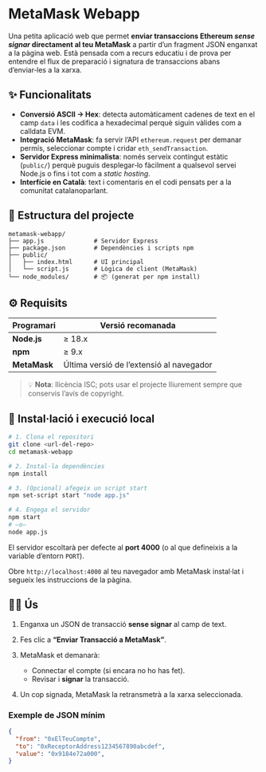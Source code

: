 # MetaMask Webapp

Una petita aplicació web que permet **enviar transaccions Ethereum *sense signar* directament al teu MetaMask** a partir d’un fragment JSON enganxat a la pàgina web. Està pensada com a recurs educatiu i de prova per entendre el flux de preparació i signatura de transaccions abans d’enviar‑les a la xarxa.

## ✨ Funcionalitats

* **Conversió ASCII → Hex**: detecta automàticament cadenes de text en el camp `data` i les codifica a hexadecimal perquè siguin vàlides com a calldata EVM.
* **Integració MetaMask**: fa servir l’API `ethereum.request` per demanar permís, seleccionar compte i cridar `eth_sendTransaction`.
* **Servidor Express minimalista**: només serveix contingut estàtic (`public/`) perquè puguis desplegar‑lo fàcilment a qualsevol servei Node.js o fins i tot com a *static hosting*.
* **Interfície en Català**: text i comentaris en el codi pensats per a la comunitat catalanoparlant.

## 📂 Estructura del projecte

```
metamask-webapp/
├── app.js              # Servidor Express
├── package.json        # Dependències i scripts npm
├── public/
│   ├── index.html      # UI principal
│   └── script.js       # Lògica de client (MetaMask)
└── node_modules/       # 📦 (generat per npm install)
```

## ⚙️ Requisits

| Programari   | Versió recomanada                        |
| ------------ | ---------------------------------------- |
| **Node.js**  | ≥ 18.x                                   |
| **npm**      | ≥ 9.x                                    |
| **MetaMask** | Última versió de l’extensió al navegador |

> 💡 **Nota**: llicència ISC; pots usar el projecte lliurement sempre que conservis l’avís de copyright.

## 🚀 Instal·lació i execució local

```bash
# 1. Clona el repositori
git clone <url-del-repo>
cd metamask-webapp

# 2. Instal·la dependències
npm install

# 3. (Opcional) afegeix un script start
npm set-script start "node app.js"

# 4. Engega el servidor
npm start
# —o—
node app.js
```

El servidor escoltarà per defecte al **port 4000** (o al que defineixis a la variable d’entorn `PORT`).

Obre `http://localhost:4000` al teu navegador amb MetaMask instal·lat i segueix les instruccions de la pàgina.

## 🧑‍💻 Ús

1. Enganxa un JSON de transacció **sense signar** al camp de text.
2. Fes clic a **“Enviar Transacció a MetaMask”**.
3. MetaMask et demanarà:

   * Connectar el compte (si encara no ho has fet).
   * Revisar i **signar** la transacció.
4. Un cop signada, MetaMask la retransmetrà a la xarxa seleccionada.

### Exemple de JSON mínim

```json
{
  "from": "0xElTeuCompte",
  "to": "0xReceptorAddress1234567890abcdef",
  "value": "0x9184e72a000",
}
```

